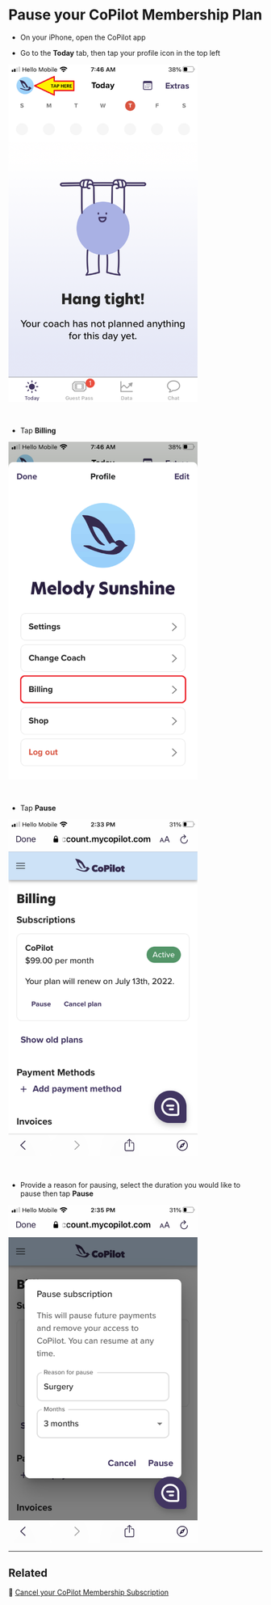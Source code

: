 # Pause your CoPilot Membership Plan

- On your iPhone, open the CoPilot app

- Go to the **Today** tab, then tap your profile icon in the top left

<img src="png/b62eb6203b59aa1129499020860f0a01.png" width="375">

&nbsp;

- Tap **Billing**

<img src="png/6453762c34d66bae6e6ca471eb772c82.png" width="375">

&nbsp;

- Tap **Pause**

<img src="png/60e08715fb91f13f09495c0658cbeaeb.png" width="375">

&nbsp;

- Provide a reason for pausing, select the duration you would like to pause then tap **Pause**

<img src="png/8a219d35f3c796f0b36ab381a72354ae.png" width="375">

---

## Related

📌 [Cancel your CoPilot Membership Subscription](cancel.md)
